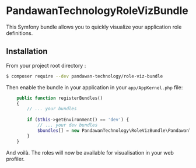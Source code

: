 # PandawanTechnologyRoleVizBundle
This Symfony bundle allows you to quickly visualize your application role definitions.

## Installation
From your project root directory :
```bash
$ composer require --dev pandawan-technology/role-viz-bundle
```
Then enable the bundle in your application in your `app/AppKernel.php` file:
```php
    public function registerBundles()
    {
        // ... your bundles
        
        if ($this->getEnvironment() == 'dev') {
            // ... your dev bundles
            $bundles[] = new PandawanTechnology\RoleVizBundle\PandawanTechnologyRoleVizBundle();
        }
    }

```

And voilà. The roles will now be available for visualisation in your web profiler.
